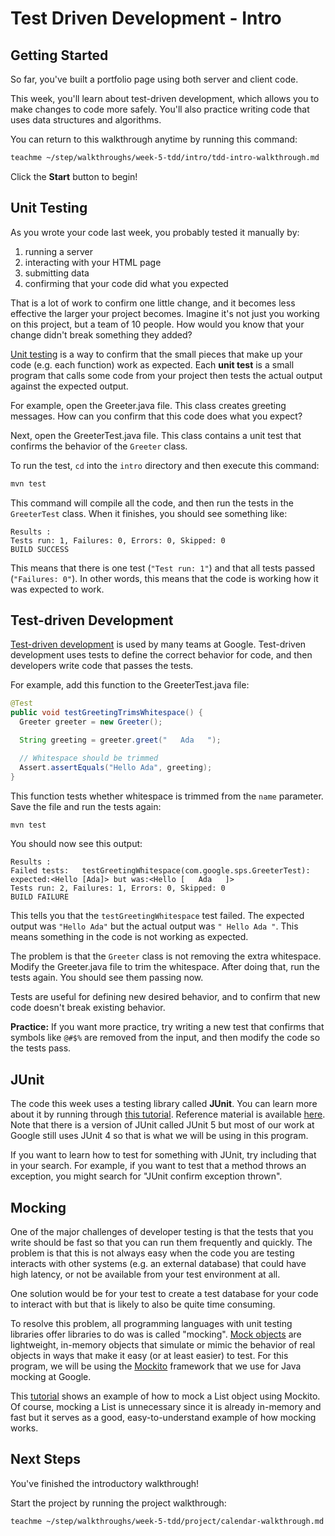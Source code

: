 # Test Driven Development - Intro

## Getting Started

So far, you've built a portfolio page using both server and client code.

This week, you'll learn about test-driven development, which allows you to make
changes to code more safely. You'll also practice writing code that uses data
structures and algorithms.

You can return to this walkthrough anytime by running this command:

```bash
teachme ~/step/walkthroughs/week-5-tdd/intro/tdd-intro-walkthrough.md
```

Click the **Start** button to begin!

## Unit Testing

As you wrote your code last week, you probably tested it manually by:

1. running a server
2. interacting with your HTML page
3. submitting data
4. confirming that your code did what you expected

That is a lot of work to confirm one little change, and it becomes less
effective the larger your project becomes. Imagine it's not just you working on
this project, but a team of 10 people. How would you know that your change
didn't break something they added?

[Unit testing](https://en.wikipedia.org/wiki/Unit_testing) is a way to confirm
that the small pieces that make up your code (e.g. each function) work as
expected. Each **unit test** is a small program that calls some code from your
project then tests the actual output against the expected output.

For example, open the
<walkthrough-editor-open-file
    filePath="step/walkthroughs/week-5-tdd/intro/src/main/java/com/google/sps/Greeter.java">
Greeter.java
</walkthrough-editor-open-file>
file. This class creates greeting messages. How can you confirm that this code
does what you expect?

Next, open the
<walkthrough-editor-open-file
    filePath="step/walkthroughs/week-5-tdd/intro/src/test/java/com/google/sps/GreeterTest.java">
GreeterTest.java
</walkthrough-editor-open-file>
file. This class contains a unit test that confirms the behavior of the
`Greeter` class.

To run the test, `cd` into the `intro` directory and then execute this command:

```bash
mvn test
```

This command will compile all the code, and then run the tests in the
`GreeterTest` class. When it finishes, you should see something like:

```none
Results :
Tests run: 1, Failures: 0, Errors: 0, Skipped: 0
BUILD SUCCESS
```

This means that there is one test (`"Test run: 1"`) and that all tests passed
(`"Failures: 0"`). In other words, this means that the code is working how it
was expected to work.

## Test-driven Development

[Test-driven development](https://en.wikipedia.org/wiki/Test-driven_development)
is used by many teams at Google. Test-driven development uses tests to define
the correct behavior for code, and then developers write code that passes the
tests.

For example, add this function to the
<walkthrough-editor-open-file
    filePath="step/walkthroughs/week-5-tdd/intro/src/test/java/com/google/sps/GreeterTest.java">
GreeterTest.java
</walkthrough-editor-open-file>
file:

```java
@Test
public void testGreetingTrimsWhitespace() {
  Greeter greeter = new Greeter();

  String greeting = greeter.greet("   Ada   ");

  // Whitespace should be trimmed
  Assert.assertEquals("Hello Ada", greeting);
}
```

This function tests whether whitespace is trimmed from the `name` parameter.
Save the file and run the tests again:

```bash
mvn test
```

You should now see this output:

```none
Results :
Failed tests:   testGreetingWhitespace(com.google.sps.GreeterTest): expected:<Hello [Ada]> but was:<Hello [   Ada   ]>
Tests run: 2, Failures: 1, Errors: 0, Skipped: 0
BUILD FAILURE
```

This tells you that the `testGreetingWhitespace` test failed. The expected
output was `"Hello Ada"` but the actual output was `" Hello Ada "`. This
means something in the code is not working as expected.

The problem is that the `Greeter` class is not removing the extra whitespace.
Modify the
<walkthrough-editor-open-file
    filePath="step/walkthroughs/week-5-tdd/intro/src/main/java/com/google/sps/Greeter.java">
Greeter.java
</walkthrough-editor-open-file>
file to trim the whitespace. After doing that, run the tests again. You should
see them passing now.

Tests are useful for defining new desired behavior, and to confirm that new
code doesn't break existing behavior.

**Practice:** If you want more practice, try writing a new test that confirms
that symbols like `@#$%` are removed from the input, and then modify the code so
the tests pass.

## JUnit

The code this week uses a testing library called **JUnit**. You can learn more
about it by running through [this tutorial](https://howtodoinjava.com/junit-4/). Reference material is available [here](https://junit.org/junit4/). Note that there is a version of JUnit called JUnit 5 but most of our work at Google still uses JUnit 4 so that is what we will be using in this program.

If you want to learn how to test for something with JUnit, try including that
in your search. For example, if you want to test that a method throws an
exception, you might search for "JUnit confirm exception thrown".

## Mocking

One of the major challenges of developer testing is that the tests that you write should be fast so that you can run them frequently and quickly.
The problem is that this is not always easy when the code you are testing interacts with other systems (e.g. an external database) that could have high latency, or not be available from your test environment at all.

One solution would be for your test to create a test database for your code to interact with but that is likely to also be quite time consuming.

To resolve this problem, all programming languages with unit testing libraries offer libraries to do was is called "mocking". [Mock objects](https://en.wikipedia.org/wiki/Mock_object) are lightweight, in-memory objects that simulate or mimic the behavior of real objects in ways that make it easy (or at least easier) to test. For this program, we will be using the [Mockito](https://site.mockito.org/) framework that we use for Java mocking at Google.

This [tutorial](https://javadoc.io/doc/org.mockito/mockito-core/latest/org/mockito/Mockito.html#1) shows an example of how to mock a List object using Mockito. Of course, mocking a List is unnecessary since it is already in-memory and fast but it serves as a good, easy-to-understand example of how mocking works.

## Next Steps

<walkthrough-conclusion-trophy></walkthrough-conclusion-trophy>

You've finished the introductory walkthrough!

Start the project by running the project walkthrough:

```bash
teachme ~/step/walkthroughs/week-5-tdd/project/calendar-walkthrough.md
```
